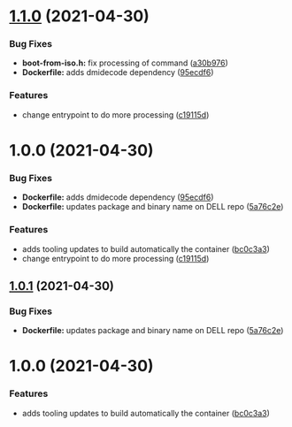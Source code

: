 # [1.1.0](https://github.com/iranzo/racadm-container/compare/1.0.1...1.1.0) (2021-04-30)

### Bug Fixes

- **boot-from-iso.h:** fix processing of command ([a30b976](https://github.com/iranzo/racadm-container/commit/a30b9766b99c5b9138f42e99fb2d7b6e7c17b4d2))
- **Dockerfile:** adds dmidecode dependency ([95ecdf6](https://github.com/iranzo/racadm-container/commit/95ecdf6bdcb3d78591c318b0a148ebcb297c14bf))

### Features

- change entrypoint to do more processing ([c19115d](https://github.com/iranzo/racadm-container/commit/c19115d6ad964b650a52a029731ace18de12ae2f))

# 1.0.0 (2021-04-30)

### Bug Fixes

- **Dockerfile:** adds dmidecode dependency ([95ecdf6](https://github.com/iranzo/racadm-container/commit/95ecdf6bdcb3d78591c318b0a148ebcb297c14bf))
- **Dockerfile:** updates package and binary name on DELL repo ([5a76c2e](https://github.com/iranzo/racadm-container/commit/5a76c2e98aceb8156231954c730e94248bd97c30))

### Features

- adds tooling updates to build automatically the container ([bc0c3a3](https://github.com/iranzo/racadm-container/commit/bc0c3a388d34a7606e27064eeac9cc2b6380d313))
- change entrypoint to do more processing ([c19115d](https://github.com/iranzo/racadm-container/commit/c19115d6ad964b650a52a029731ace18de12ae2f))

## [1.0.1](https://github.com/iranzo/racadm-container/compare/1.0.0...1.0.1) (2021-04-30)

### Bug Fixes

- **Dockerfile:** updates package and binary name on DELL repo ([5a76c2e](https://github.com/iranzo/racadm-container/commit/5a76c2e98aceb8156231954c730e94248bd97c30))

# 1.0.0 (2021-04-30)

### Features

- adds tooling updates to build automatically the container ([bc0c3a3](https://github.com/iranzo/racadm-container/commit/bc0c3a388d34a7606e27064eeac9cc2b6380d313))
